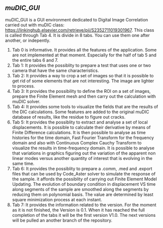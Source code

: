 _*muDIC_GUI*_ 
-------------------------------------------------------------------------------------------------------------
muDIC_GUI is a GUI environment dedicated to Digital Image Correlation carried out with muDIC class: <https://linkinghub.elsevier.com/retrieve/pii/S2352711019301967>.  This class is called through Tab 4.
It is divide in 8 tabs. You can use them one after another, or indepently.
1. Tab 0 is informative. It provides all the features of the application. Some are not implemented at that moment. Especially for the half of tab 5 and the entire tabs 6 and 7.
2. Tab 1: It provides the possiblity to prepare a test that uses one or two camera that have the same characteristics.  
4. Tab 2: It provides a way to crop a set of images so that it is possible to get rid of some elements that are not interesting. The image are lighter to process.  
5. Tab 3: It provides the possibility to define the ROI on a set of images, prepare the Finite Element mesh and then carry out the calculation with muDIC solver.  
6. Tab 4: It provides some tools to visualize the fields that are the results of the DIC calculations. Some features are added to the original muDIC database of results, like the residue to figure out cracks.  
7. Tab 5: It provides the possiblity to extract and analyse a set of local displacements. It is possible to calculate their derivative by means of Finite Difference calculations. It is then possible to analyse as time histories for the time domain, Fast Fourier Transform for the frequency domain and also with Continuous Complex Cauchy Transform to visualize the results in time-frequency domain. It is possible to analyse that variations in graphics figuring out the variation of the apparent non linear modes versus another quantity of interest that is evolving in the same time.  
8. Tab 6: It provides the possiblity to prepare a .comm, .med and .export files that can be used by Code_Aster solver to simulate the response of the sample. it affords the possiblity of carrying out Finite Element Model Updating. The evolution of boundary condition in displacement VS time along segments of the sample are smoothed along the segments by reducing them on polynomial basis. The value are determined by least square minimization process at each instant.   
9. Tab 7: It provides the information related to the version. For the moment as it is not finished, the Version is 0.1. When it has reached the full completion of the tabs it will be the first version V1.0. The next versions will be pulled an another branch of the repository.

